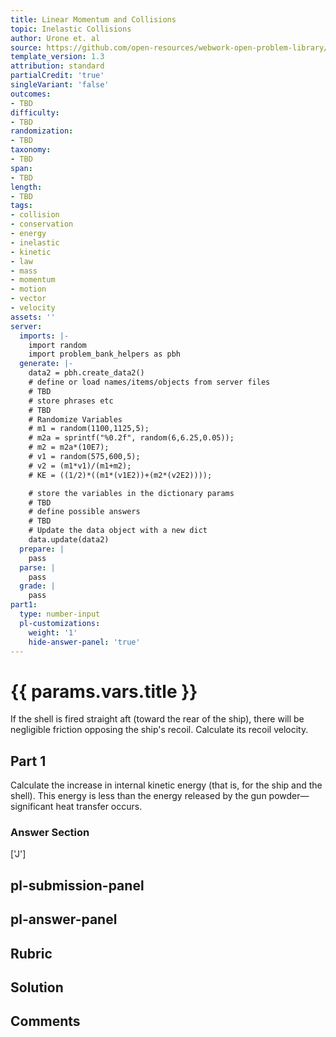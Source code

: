 ```yaml
---
title: Linear Momentum and Collisions
topic: Inelastic Collisions
author: Urone et. al
source: https://github.com/open-resources/webwork-open-problem-library/tree/master/Contrib/BrockPhysics/College_Physics_Urone/8.Linear_Momentum_and_Collisions/8-05.Inelastic_Collisions/NU_U17_08_05_004.pg
template_version: 1.3
attribution: standard
partialCredit: 'true'
singleVariant: 'false'
outcomes:
- TBD
difficulty:
- TBD
randomization:
- TBD
taxonomy:
- TBD
span:
- TBD
length:
- TBD
tags:
- collision
- conservation
- energy
- inelastic
- kinetic
- law
- mass
- momentum
- motion
- vector
- velocity
assets: ''
server:
  imports: |-
    import random
    import problem_bank_helpers as pbh
  generate: |-
    data2 = pbh.create_data2()
    # define or load names/items/objects from server files
    # TBD
    # store phrases etc
    # TBD
    # Randomize Variables
    # m1 = random(1100,1125,5);
    # m2a = sprintf("%0.2f", random(6,6.25,0.05));
    # m2 = m2a*(10E7);
    # v1 = random(575,600,5);
    # v2 = (m1*v1)/(m1+m2);
    # KE = ((1/2)*((m1*(v1E2))+(m2*(v2E2))));

    # store the variables in the dictionary params
    # TBD
    # define possible answers
    # TBD
    # Update the data object with a new dict
    data.update(data2)
  prepare: |
    pass
  parse: |
    pass
  grade: |
    pass
part1:
  type: number-input
  pl-customizations:
    weight: '1'
    hide-answer-panel: 'true'
---
```


# {{ params.vars.title }} 


If the shell is fired straight aft (toward the rear of the ship), there will be negligible friction opposing the ship's recoil. Calculate its recoil velocity.

## Part 1 
Calculate the increase in internal kinetic energy (that is, for the ship and the shell). This energy is less than the energy released by the gun powder— significant heat transfer occurs. 


 ### Answer Section
['J']

## pl-submission-panel 


## pl-answer-panel 


## Rubric 


## Solution 


## Comments 


